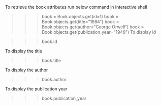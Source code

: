 To retrieve the book attributes run below command in interactive shell

> > > book = Book.objects.get(id=1)
> > > book = Book.objects.get(title="1984")
> > > book = Book.objects.get(author="George Orwell")
> > > book = Book.objects.get(publication_year="1949")
> > > To display id

> > > book.id

To display the title

> > > book.title

To display the author

> > > book.author

To display the publication year

> > > book.publication_year
